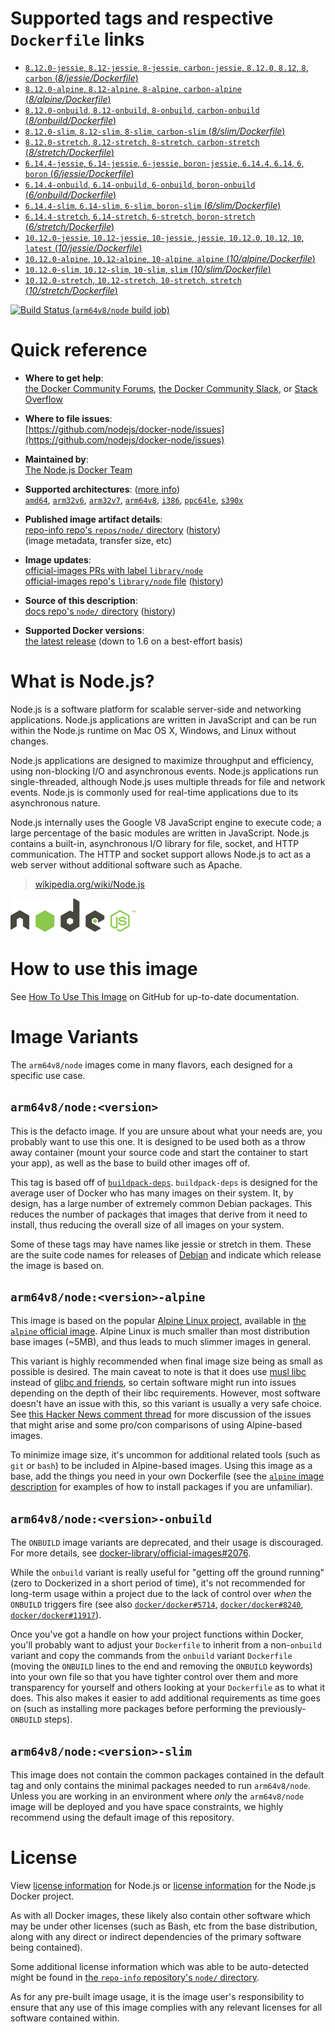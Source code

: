 <!--

********************************************************************************

WARNING:

    DO NOT EDIT "node/README.md"

    IT IS AUTO-GENERATED

    (from the other files in "node/" combined with a set of templates)

********************************************************************************

-->

# Supported tags and respective `Dockerfile` links

-	[`8.12.0-jessie`, `8.12-jessie`, `8-jessie`, `carbon-jessie`, `8.12.0`, `8.12`, `8`, `carbon` (*8/jessie/Dockerfile*)](https://github.com/nodejs/docker-node/blob/526c6e618300bdda0da4b3159df682cae83e14aa/8/jessie/Dockerfile)
-	[`8.12.0-alpine`, `8.12-alpine`, `8-alpine`, `carbon-alpine` (*8/alpine/Dockerfile*)](https://github.com/nodejs/docker-node/blob/526c6e618300bdda0da4b3159df682cae83e14aa/8/alpine/Dockerfile)
-	[`8.12.0-onbuild`, `8.12-onbuild`, `8-onbuild`, `carbon-onbuild` (*8/onbuild/Dockerfile*)](https://github.com/nodejs/docker-node/blob/526c6e618300bdda0da4b3159df682cae83e14aa/8/onbuild/Dockerfile)
-	[`8.12.0-slim`, `8.12-slim`, `8-slim`, `carbon-slim` (*8/slim/Dockerfile*)](https://github.com/nodejs/docker-node/blob/526c6e618300bdda0da4b3159df682cae83e14aa/8/slim/Dockerfile)
-	[`8.12.0-stretch`, `8.12-stretch`, `8-stretch`, `carbon-stretch` (*8/stretch/Dockerfile*)](https://github.com/nodejs/docker-node/blob/526c6e618300bdda0da4b3159df682cae83e14aa/8/stretch/Dockerfile)
-	[`6.14.4-jessie`, `6.14-jessie`, `6-jessie`, `boron-jessie`, `6.14.4`, `6.14`, `6`, `boron` (*6/jessie/Dockerfile*)](https://github.com/nodejs/docker-node/blob/72dd945d29dee5afa73956ebc971bf3a472442f7/6/jessie/Dockerfile)
-	[`6.14.4-onbuild`, `6.14-onbuild`, `6-onbuild`, `boron-onbuild` (*6/onbuild/Dockerfile*)](https://github.com/nodejs/docker-node/blob/72dd945d29dee5afa73956ebc971bf3a472442f7/6/onbuild/Dockerfile)
-	[`6.14.4-slim`, `6.14-slim`, `6-slim`, `boron-slim` (*6/slim/Dockerfile*)](https://github.com/nodejs/docker-node/blob/72dd945d29dee5afa73956ebc971bf3a472442f7/6/slim/Dockerfile)
-	[`6.14.4-stretch`, `6.14-stretch`, `6-stretch`, `boron-stretch` (*6/stretch/Dockerfile*)](https://github.com/nodejs/docker-node/blob/72dd945d29dee5afa73956ebc971bf3a472442f7/6/stretch/Dockerfile)
-	[`10.12.0-jessie`, `10.12-jessie`, `10-jessie`, `jessie`, `10.12.0`, `10.12`, `10`, `latest` (*10/jessie/Dockerfile*)](https://github.com/nodejs/docker-node/blob/45fa3ebe94598758b9c9e4a382236fc7e879e2e6/10/jessie/Dockerfile)
-	[`10.12.0-alpine`, `10.12-alpine`, `10-alpine`, `alpine` (*10/alpine/Dockerfile*)](https://github.com/nodejs/docker-node/blob/45fa3ebe94598758b9c9e4a382236fc7e879e2e6/10/alpine/Dockerfile)
-	[`10.12.0-slim`, `10.12-slim`, `10-slim`, `slim` (*10/slim/Dockerfile*)](https://github.com/nodejs/docker-node/blob/45fa3ebe94598758b9c9e4a382236fc7e879e2e6/10/slim/Dockerfile)
-	[`10.12.0-stretch`, `10.12-stretch`, `10-stretch`, `stretch` (*10/stretch/Dockerfile*)](https://github.com/nodejs/docker-node/blob/45fa3ebe94598758b9c9e4a382236fc7e879e2e6/10/stretch/Dockerfile)

[![Build Status](https://doi-janky.infosiftr.net/job/multiarch/job/arm64v8/job/node/badge/icon) (`arm64v8/node` build job)](https://doi-janky.infosiftr.net/job/multiarch/job/arm64v8/job/node/)

# Quick reference

-	**Where to get help**:  
	[the Docker Community Forums](https://forums.docker.com/), [the Docker Community Slack](https://blog.docker.com/2016/11/introducing-docker-community-directory-docker-community-slack/), or [Stack Overflow](https://stackoverflow.com/search?tab=newest&q=docker)

-	**Where to file issues**:  
	[https://github.com/nodejs/docker-node/issues](https://github.com/nodejs/docker-node/issues)

-	**Maintained by**:  
	[The Node.js Docker Team](https://github.com/nodejs/docker-node)

-	**Supported architectures**: ([more info](https://github.com/docker-library/official-images#architectures-other-than-amd64))  
	[`amd64`](https://hub.docker.com/r/amd64/node/), [`arm32v6`](https://hub.docker.com/r/arm32v6/node/), [`arm32v7`](https://hub.docker.com/r/arm32v7/node/), [`arm64v8`](https://hub.docker.com/r/arm64v8/node/), [`i386`](https://hub.docker.com/r/i386/node/), [`ppc64le`](https://hub.docker.com/r/ppc64le/node/), [`s390x`](https://hub.docker.com/r/s390x/node/)

-	**Published image artifact details**:  
	[repo-info repo's `repos/node/` directory](https://github.com/docker-library/repo-info/blob/master/repos/node) ([history](https://github.com/docker-library/repo-info/commits/master/repos/node))  
	(image metadata, transfer size, etc)

-	**Image updates**:  
	[official-images PRs with label `library/node`](https://github.com/docker-library/official-images/pulls?q=label%3Alibrary%2Fnode)  
	[official-images repo's `library/node` file](https://github.com/docker-library/official-images/blob/master/library/node) ([history](https://github.com/docker-library/official-images/commits/master/library/node))

-	**Source of this description**:  
	[docs repo's `node/` directory](https://github.com/docker-library/docs/tree/master/node) ([history](https://github.com/docker-library/docs/commits/master/node))

-	**Supported Docker versions**:  
	[the latest release](https://github.com/docker/docker-ce/releases/latest) (down to 1.6 on a best-effort basis)

# What is Node.js?

Node.js is a software platform for scalable server-side and networking applications. Node.js applications are written in JavaScript and can be run within the Node.js runtime on Mac OS X, Windows, and Linux without changes.

Node.js applications are designed to maximize throughput and efficiency, using non-blocking I/O and asynchronous events. Node.js applications run single-threaded, although Node.js uses multiple threads for file and network events. Node.js is commonly used for real-time applications due to its asynchronous nature.

Node.js internally uses the Google V8 JavaScript engine to execute code; a large percentage of the basic modules are written in JavaScript. Node.js contains a built-in, asynchronous I/O library for file, socket, and HTTP communication. The HTTP and socket support allows Node.js to act as a web server without additional software such as Apache.

> [wikipedia.org/wiki/Node.js](https://en.wikipedia.org/wiki/Node.js)

![logo](https://raw.githubusercontent.com/docker-library/docs/01c12653951b2fe592c1f93a13b4e289ada0e3a1/node/logo.png)

# How to use this image

See [How To Use This Image](https://github.com/nodejs/docker-node/blob/master/README.md#how-to-use-this-image) on GitHub for up-to-date documentation.

# Image Variants

The `arm64v8/node` images come in many flavors, each designed for a specific use case.

## `arm64v8/node:<version>`

This is the defacto image. If you are unsure about what your needs are, you probably want to use this one. It is designed to be used both as a throw away container (mount your source code and start the container to start your app), as well as the base to build other images off of.

This tag is based off of [`buildpack-deps`](https://hub.docker.com/_/buildpack-deps/). `buildpack-deps` is designed for the average user of Docker who has many images on their system. It, by design, has a large number of extremely common Debian packages. This reduces the number of packages that images that derive from it need to install, thus reducing the overall size of all images on your system.

Some of these tags may have names like jessie or stretch in them. These are the suite code names for releases of [Debian](https://wiki.debian.org/DebianReleases) and indicate which release the image is based on.

## `arm64v8/node:<version>-alpine`

This image is based on the popular [Alpine Linux project](http://alpinelinux.org), available in [the `alpine` official image](https://hub.docker.com/_/alpine). Alpine Linux is much smaller than most distribution base images (~5MB), and thus leads to much slimmer images in general.

This variant is highly recommended when final image size being as small as possible is desired. The main caveat to note is that it does use [musl libc](http://www.musl-libc.org) instead of [glibc and friends](http://www.etalabs.net/compare_libcs.html), so certain software might run into issues depending on the depth of their libc requirements. However, most software doesn't have an issue with this, so this variant is usually a very safe choice. See [this Hacker News comment thread](https://news.ycombinator.com/item?id=10782897) for more discussion of the issues that might arise and some pro/con comparisons of using Alpine-based images.

To minimize image size, it's uncommon for additional related tools (such as `git` or `bash`) to be included in Alpine-based images. Using this image as a base, add the things you need in your own Dockerfile (see the [`alpine` image description](https://hub.docker.com/_/alpine/) for examples of how to install packages if you are unfamiliar).

## `arm64v8/node:<version>-onbuild`

The `ONBUILD` image variants are deprecated, and their usage is discouraged. For more details, see [docker-library/official-images#2076](https://github.com/docker-library/official-images/issues/2076).

While the `onbuild` variant is really useful for "getting off the ground running" (zero to Dockerized in a short period of time), it's not recommended for long-term usage within a project due to the lack of control over *when* the `ONBUILD` triggers fire (see also [`docker/docker#5714`](https://github.com/docker/docker/issues/5714), [`docker/docker#8240`](https://github.com/docker/docker/issues/8240), [`docker/docker#11917`](https://github.com/docker/docker/issues/11917)).

Once you've got a handle on how your project functions within Docker, you'll probably want to adjust your `Dockerfile` to inherit from a non-`onbuild` variant and copy the commands from the `onbuild` variant `Dockerfile` (moving the `ONBUILD` lines to the end and removing the `ONBUILD` keywords) into your own file so that you have tighter control over them and more transparency for yourself and others looking at your `Dockerfile` as to what it does. This also makes it easier to add additional requirements as time goes on (such as installing more packages before performing the previously-`ONBUILD` steps).

## `arm64v8/node:<version>-slim`

This image does not contain the common packages contained in the default tag and only contains the minimal packages needed to run `arm64v8/node`. Unless you are working in an environment where *only* the `arm64v8/node` image will be deployed and you have space constraints, we highly recommend using the default image of this repository.

# License

View [license information](https://github.com/nodejs/node/blob/master/LICENSE) for Node.js or [license information](https://github.com/nodejs/docker-node/blob/master/LICENSE) for the Node.js Docker project.

As with all Docker images, these likely also contain other software which may be under other licenses (such as Bash, etc from the base distribution, along with any direct or indirect dependencies of the primary software being contained).

Some additional license information which was able to be auto-detected might be found in [the `repo-info` repository's `node/` directory](https://github.com/docker-library/repo-info/tree/master/repos/node).

As for any pre-built image usage, it is the image user's responsibility to ensure that any use of this image complies with any relevant licenses for all software contained within.
